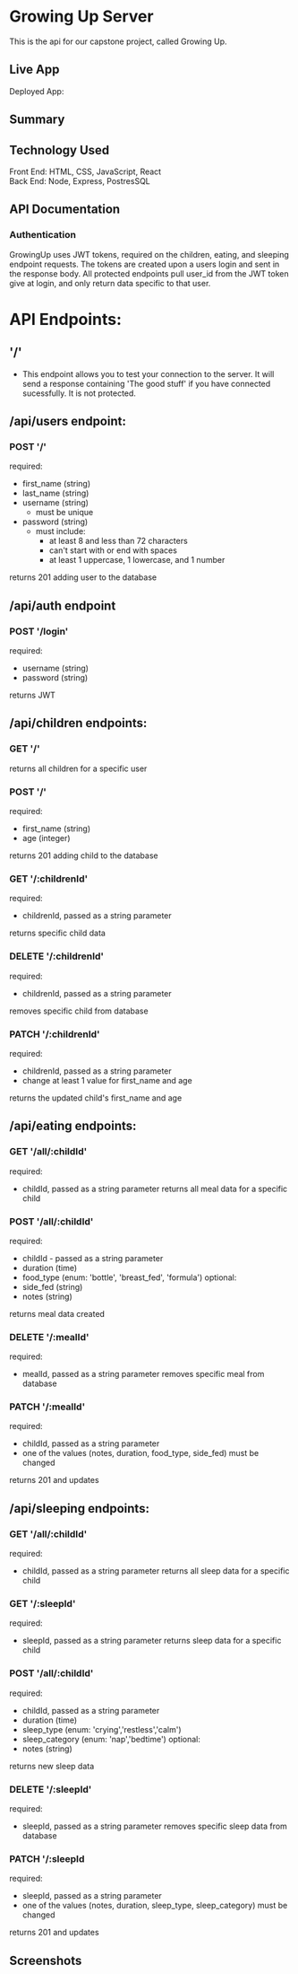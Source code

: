 # Growing Up Server

This is the api for our capstone project, called Growing Up.

## Live App

Deployed App: 

## Summary


## Technology Used

Front End: HTML, CSS, JavaScript, React
<br />
Back End: Node, Express, PostresSQL

## API Documentation

### Authentication

GrowingUp uses JWT tokens, required on the children, eating, and sleeping endpoint requests. The tokens are created upon a users login and sent in the response body. All protected endpoints pull user_id from the JWT token give at login, and only return data specific to that user.

# API Endpoints:

<!-- contract - whats required from the frontend -->
## '/'

-   This endpoint allows you to test your connection to the server. It will send a response containing 'The good stuff' if you have connected sucessfully. It is not protected.

## /api/users endpoint:

### POST '/'

required:

- first_name (string)
- last_name (string)
- username (string)
  - must be unique
- password (string)
  - must include:
    - at least 8 and less than 72 characters
    - can't start with or end with spaces
    - at least 1 uppercase, 1 lowercase, and 1 number

returns 201 adding user to the database

## /api/auth endpoint

### POST '/login'

required:

- username (string)
- password (string)

returns JWT

## /api/children endpoints:

### GET '/'

returns all children for a specific user

### POST '/'

required:

- first_name (string)
- age (integer)

returns 201 adding child to the database

### GET '/:childrenId'

required: 
- childrenId, passed as a string parameter

returns specific child data

### DELETE '/:childrenId'

required: 
- childrenId, passed as a string parameter

removes specific child from database

### PATCH '/:childrenId'

required:
- childrenId, passed as a string parameter
- change at least 1 value for first_name and age

returns the updated child's first_name and age

## /api/eating endpoints:

### GET '/all/:childId'

required: 
- childId, passed as a string parameter
returns all meal data for a specific child

### POST '/all/:childId'

required:
- childId - passed as a string parameter
- duration (time)
- food_type (enum: 'bottle', 'breast_fed', 'formula')
optional:
- side_fed (string)
- notes (string)

returns meal data created

### DELETE '/:mealId'

required: 
- mealId, passed as a string parameter
removes specific meal from database

### PATCH '/:mealId'

required: 
- childId, passed as a string parameter
- one of the values (notes, duration, food_type, side_fed) must be changed

returns 201 and updates

## /api/sleeping endpoints:

### GET '/all/:childId'

required: 
- childId, passed as a string parameter
returns all sleep data for a specific child

### GET '/:sleepId'

required: 
- sleepId, passed as a string parameter
returns sleep data for a specific child

### POST '/all/:childId'

required:
- childId, passed as a string parameter
- duration (time)
- sleep_type (enum: 'crying','restless','calm')
- sleep_category (enum: 'nap','bedtime')
optional:
- notes (string)

returns new sleep data

### DELETE '/:sleepId'

required: 
- sleepId, passed as a string parameter
removes specific sleep data from database

### PATCH '/:sleepId

required: 
- sleepId, passed as a string parameter
- one of the values (notes, duration, sleep_type, sleep_category) must be changed

returns 201 and updates

## Screenshots
